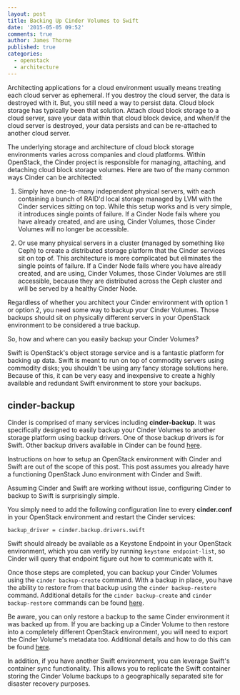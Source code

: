 ```yaml
---
layout: post
title: Backing Up Cinder Volumes to Swift
date: '2015-05-05 09:52'
comments: true
author: James Thorne
published: true
categories:
  - openstack
  - architecture
---
```


Architecting applications for a cloud environment usually means treating each cloud server as ephemeral. If you destroy the cloud server, the data is destroyed with it. But, you still need a way to persist data. Cloud block storage has typically been that solution. Attach cloud block storage to a cloud server, save your data within that cloud block device, and when/if the cloud server is destroyed, your data persists and can be re-attached to another cloud server.

<!-- more -->

The underlying storage and architecture of cloud block storage environments varies across companies and cloud platforms. Within OpenStack, the Cinder project is responsible for managing, attaching, and detaching cloud block storage volumes. Here are two of the many common ways Cinder can be architected:

1) Simply have one-to-many independent physical servers, with each containing a bunch of RAID'd local storage managed by LVM with the Cinder services sitting on top. While this setup works and is very simple, it introduces single points of failure. If a Cinder Node fails where you have already created, and are using, Cinder Volumes, those Cinder Volumes will no longer be accessible.

2) Or use many physical servers in a cluster (managed by something like Ceph) to create a distributed storage platform that the Cinder services sit on top of. This architecture is more complicated but eliminates the single points of failure. If a Cinder Node fails where you have already created, and are using, Cinder Volumes, those Cinder Volumes are still accessible, because they are distributed across the Ceph cluster and will be served by a healthy Cinder Node.

Regardless of whether you architect your Cinder environment with option 1 or option 2, you need some way to backup your Cinder Volumes. Those backups should sit on physically different servers in your OpenStack environment to be considered a true backup.

So, how and where can you easily backup your Cinder Volumes?

Swift is OpenStack's object storage service and is a fantastic platform for backing up data. Swift is meant to run on top of commodity servers using commodity disks; you shouldn't be using any fancy storage solutions here. Because of this, it can be very easy and inexpensive to create a highly available and redundant Swift environment to store your backups.

cinder-backup
-------------

Cinder is comprised of many services including __cinder-backup__. It was specifically designed to easily backup your Cinder Volumes to another storage platform using backup drivers. One of those backup drivers is for Swift. Other backup drivers available in Cinder can be found [here](http://docs.openstack.org/juno/config-reference/content/section_backup-drivers.html).

Instructions on how to setup an OpenStack environment with Cinder and Swift are out of the scope of this post. This post assumes you already have a functioning OpenStack Juno environment with Cinder and Swift.

Assuming Cinder and Swift are working without issue, configuring Cinder to backup to Swift is surprisingly simple.

You simply need to add the following configuration line to every __cinder.conf__ in your OpenStack environment and restart the Cinder services:

    backup_driver = cinder.backup.drivers.swift

Swift should already be available as a Keystone Endpoint in your OpenStack environment, which you can verify by running `keystone endpoint-list`, so Cinder will query that endpoint figure out how to communicate with it.

Once those steps are completed, you can backup your Cinder Volumes using the `cinder backup-create` command. With a backup in place, you have the ability to restore from that backup using the `cinder backup-restore` command. Additional details for the `cinder backup-create` and `cinder backup-restore` commands can be found [here](http://docs.openstack.org/admin-guide-cloud/content/volume-backup-restore.html).

Be aware, you can only restore a backup to the same Cinder environment it was backed up from. If you are backing up a Cinder Volume to then restore into a completely different OpenStack environment, you will need to export the Cinder Volume's metadata too. Additional details and how to do this can be found [here](http://docs.openstack.org/admin-guide-cloud/content/volume-backup-restore-export-import.html).

In addition, if you have another Swift environment, you can leverage Swift's container sync functionality. This allows you to replicate the Swift container storing the Cinder Volume backups to a geographically separated site for disaster recovery purposes.